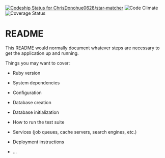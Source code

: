 [ ![Codeship Status for ChrisDonohue0628/star-matcher](https://app.codeship.com/projects/904ff780-3c9a-0135-d983-32bbce6aaf3b/status?branch=master)](https://app.codeship.com/projects/228929)
![Code Climate](https://codeclimate.com/github/ChrisDonohue0628/star-matcher.png)
![Coverage Status](https://coveralls.io/repos/ChrisDonohue0628/star-matcher/badge.png)

# README

This README would normally document whatever steps are necessary to get the
application up and running.

Things you may want to cover:

* Ruby version

* System dependencies

* Configuration

* Database creation

* Database initialization

* How to run the test suite

* Services (job queues, cache servers, search engines, etc.)

* Deployment instructions

* ...
